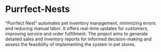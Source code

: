 # Purrfect-Nests
"Purrfect Nest" automates pet inventory management, minimizing errors and reducing manual labor. It offers real-time updates for customers, improving service and order fulfillment. The project aims to generate detailed sales and inventory reports for informed decision-making and assess the feasibility of implementing the system in pet stores.
